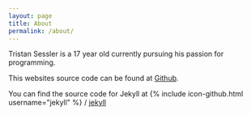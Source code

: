 ```yaml
---
layout: page
title: About
permalink: /about/
---
```

Tristan Sessler is a 17 year old currently pursuing his passion for programming.

This websites source code can be found at <a href="https://github.com/Tristan-Sessler">Github</a>.

You can find the source code for Jekyll at
{% include icon-github.html username="jekyll" %} /
[jekyll](https://github.com/jekyll/jekyll)
